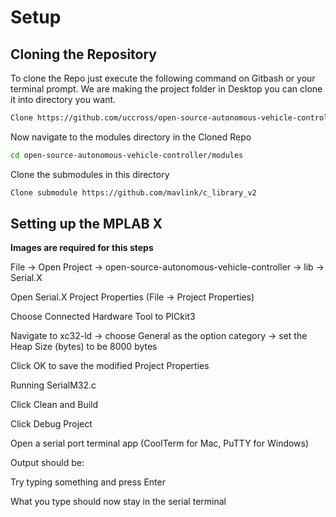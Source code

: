 # Setup

## Cloning the Repository

To clone the Repo just execute the following command on Gitbash or your terminal prompt.
We are making the project folder in Desktop you can clone it into directory you want.

```bash
Clone https://github.com/uccross/open-source-autonomous-vehicle-controller
```

Now navigate to the modules directory in the Cloned Repo

```bash
cd open-source-autonomous-vehicle-controller/modules
```

Clone the submodules in this directory

```bash
Clone submodule https://github.com/mavlink/c_library_v2
```

## Setting up the MPLAB X

**Images are required for this steps**

File -> Open Project -> open-source-autonomous-vehicle-controller -> lib -> Serial.X

Open Serial.X Project Properties (File -> Project Properties)

Choose Connected Hardware Tool to PICkit3

Navigate to xc32-ld -> choose General as the option category -> set the Heap Size (bytes) to be 8000 bytes

Click OK to save the modified Project Properties

Running SerialM32.c

Click Clean and Build

Click Debug Project

Open a serial port terminal app (CoolTerm for Mac, PuTTY for Windows)

Output should be:

Try typing something and press Enter

What you type should now stay in the serial terminal
